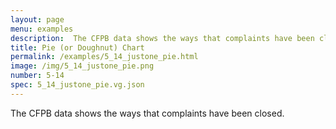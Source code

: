 ```yaml
---
layout: page
menu: examples
description:  The CFPB data shows the ways that complaints have been closed.
title: Pie (or Doughnut) Chart
permalink: /examples/5_14_justone_pie.html
image: /img/5_14_justone_pie.png
number: 5-14
spec: 5_14_justone_pie.vg.json
---
```

 The CFPB data shows the ways that complaints have been closed.
